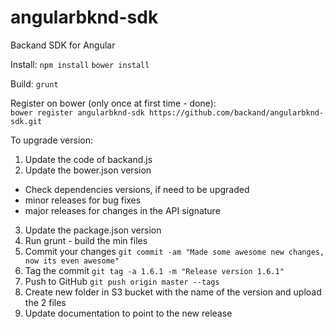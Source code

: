 # angularbknd-sdk
Backand SDK for Angular

Install:
`npm install`
`bower install`

Build:
`grunt`

Register on bower (only once at first time - done):  
`bower register angularbknd-sdk https://github.com/backand/angularbknd-sdk.git`

To upgrade version:

1. Update the code of backand.js
2. Update the bower.json version
  * Check dependencies versions, if need to be upgraded
  * minor releases for bug fixes
  * major releases for changes in the API signature
3. Update the package.json version
4. Run grunt - build the min files
5. Commit your changes `git commit -am "Made some awesome new changes, now its even awesome"`
6. Tag the commit `git tag -a 1.6.1 -m "Release version 1.6.1"`
7. Push to GitHub `git push origin master --tags`
8. Create new folder in S3 bucket with the name of the version and upload the 2 files
9. Update documentation to point to the new release
